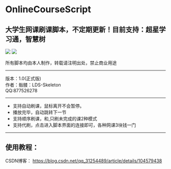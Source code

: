 # OnlineCourseScript
## 大学生网课刷课脚本，不定期更新！目前支持：超星学习通，智慧树

<img src="http://9.pic.pc6.com/thumb/n331m3a312v813yab22/16f5e42922d0263c_82_82.png" />
<img src="http://thumb12.jfcdns.com/thumb/n231en2a4114z239/16f5c9c639ab3495_128_128.jpeg" />

所有脚本均由本人制作，转载请注明出处，禁止商业用途
****
版本：1.0(正式版)   
作者：骷髅：LDS-Skeleton   
QQ:877526278   
****

* 支持自动刷课，鼠标离开不会暂停。
* 播放完毕，自动跳转下一节
* 支持顺序刷课，和,只刷未完成的课2种模式
* 支持代刷，点击进入脚本界面的连接即可，各种网课3块钱一门

****
## 使用教程：
CSDN博客：
 https://blog.csdn.net/qq_31254489/article/details/104579438
